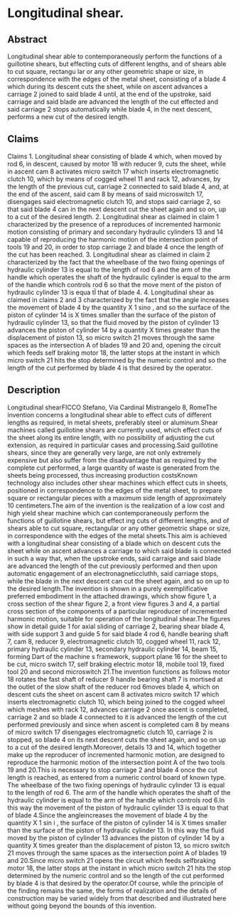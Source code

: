 # Longitudinal shear.

## Abstract
Longitudinal shear able to contemporaneously perform the functions of a guillotine shears, but effecting cuts of different lengths, and of shears able to cut square, rectangu lar or any other geometric shape or size, in correspondence with the edges of the metal sheet, consisting of a blade 4 which during its descent cuts the sheet, while on ascent advances a carriage 2 joined to said blade 4 until, at the end of the upstroke, said carriage and said blade are advanced the length of the cut effected and said carriage 2 stops automatically while blade 4, in the next descent, performs a new cut of the desired length.

## Claims
Claims 1. Longitudinal shear consisting of blade 4 which, when moved by rod 6, in descent, caused by motor 18 with reducer 9, cuts the sheet, while in ascent cam 8 activates micro switch 17 which inserts electromagnetic clutch 10, which by means of cogged wheel 11 and rack 12, advances, by the length of the previous cut, carriage 2 connected to said blade 4, and, at the end of the ascent, said cam 8 by means of said microswitch 17, disengages said electromagnetic clutch 10, and stops said carriage 2, so that said blade 4 can in the next descent cut the sheet again and so on, up to a cut of the desired length. 2. Longitudinal shear as claimed in claim 1 characterized by the presence of a reproduces of incremented harmonic motion consisting of primary and secondary hydraulic cylinders 13 and 14 capable of reproducing the harmonic motion of the intersection point of tools 19 and 20, in order to stop carriage 2 and blade 4 once the length of the cut has been reached. 3. Longitudinal shear as claimed in claim 2 characterized by the fact that the wheelbase of the two fixing openings of hydraulic cylinder 13 is equal to the length of rod 6 and the arm of the handle which operates the shaft of the hydraulic cylinder is equal to the arm of the handle which controls rod 6 so that the move ment of the piston of hydraulic cylinder 13 is equa tÏ that of blade 4. 4. Longitudinal shear as claimed in claims 2 and 3 characterized by the fact that the angle increases the movement of blade 4 by the quantity X 1 sino , and so the surface of the piston of cylinder 14 is X times smaller than the surface of the piston of hydraulic cylinder 13, so that the fluid moved by the piston of cylinder 13 advances the piston of cylinder 14 by a quantity X times greater than the displacement of piston 13, so micro switch 21 moves through the same spaces as the intersection A of blades 19 and 20 and, opening the circuit which feeds self braking motor 18, the latter stops at the instant in which micro switch 21 hits the stop determined by the numeric control and so the length of the cut performed by blade 4 is that desired by the operator.

## Description
Longitudinal shearFICCO Stefano, Via Cardinal Mistrangelo 8, RomeThe invention concerns a longitudinal shear able to effect cuts of different lengths as required, in metal sheets, preferably steel or aluminum.Shear machines called guillotine shears are currently used, which effect cuts of the sheet along its entire length, with no possibility of adjusting the cut extension, as required in particular cases and processing.Said guillotine shears, since they are generally very large, are not only extremely expensive but also suffer from the disadvantage that as required by the complete cut performed, a large quantity of waste is generated from the sheets being processed, thus increasing production costsKnown technology also includes other shear machines which effect cuts in sheets, positioned in correspondence to the edges of the metal sheet, to prepare square or rectangular pieces with a maximum side length of approximately 10 centimeters.The aim of the invention is the realization of a low cost and high yield shear machine which can contemporaneously perform the functions of guillotine shears, but effect ing cuts of different lengths, and of shears able to cut square, rectangular or any other geometric shape or size, in correspondence with the edges of the metal sheets.This aim is achieved with a longitudinal shear consisting of a blade which on descent cuts the sheet while on ascent advances a carriage to which said blade is connected in such a way that, when the upstroke ends, said carraige and said blade are advanced the length of the cut previously performed and then upon automatic engagement of an electronagneticcluthh, said carriage stops, while the blade in the next descent can cut the sheet again, and so on up to the desired length.The invention is shown in a purely exemplificative preferred embodiment in the attached drawings, which show figure 1, a cross section of the shear figure 2, a front view figures 3 and 4, a partial cross section of the components of a particular reproducer of incremented harmonic motion, suitable for operation of the longitudinal shear.The figures show in detail guide 1 for axial sliding of carriage 2, bearing shear blade 4, with side support 3 and guide 5 for said blade 4 rod 6, handle bearing shaft 7, cam 8, reducer 9, electromagnetic clutch 10, cogged wheel 11, rack 12, primary hydraulic cylinder 13, secondary hydraulic cylinder 14, beam 15, forming Dart of the machine s framework, support plane 16 for the sheet to be cut, micro switch 17, self braking electric motor 18, mobile tool 19, fixed tool 20 and second microswitch 21.The invention functions as follows motor 18 rotates the fast shaft of reducer 9 handle bearing shaft 7 is mortised at the outlet of the slow shaft of the reducer rod 6moves blade 4, which on descent cuts the sheet on ascent cam 8 activates micro switch 17 which inserts electromagnetic clutch 10, which being joined to the cogged wheel which meshes with rack 12, advances carriage 2 once ascent is completed, carriage 2 and so blade 4 connected to it is advanced the length of the cut performed previously and since when ascent is completed cam 8 by means of micro switch 17 disengages electromagnetic clutch 10, carriage 2 is stopped, so blade 4 on its next descent cuts the sheet again, and so on up to a cut of the desired length.Moreover, details 13 and 14, which together make up the reproducer of incremented harmonic motion, are designed to reproduce the harmonic motion of the intersection point A of the two tools 19 and 20.This is necessary to stop carriage 2 and blade 4 once the cut length is reached, as entered from a numeric control board of known type. The wheelbase of the two fixing openings of hydraulic cylinder 13 is equal to the length of rod 6. The arm of the handle which operates the shaft of the hydraulic cylinder is equal to the arm of the handle which controls rod 6.In this way the movement of the piston of hydraulic cylinder 13 is equal to that of blade 4.Since the angleincreases the movement of blade 4 by the quantity X 1 sin i , the surface of the piston of cylinder 14 is X times smaller than the surface of the piston of hydraulic cylinder 13. In this way the fluid moved by the piston of cylinder 13 advances the piston of cylinder 14 by a quantity X times greater than the displacement of piston 13, so micro switch 21 moves through the same spaces as the intersection point A of blades 19 and 20.Since micro switch 21 opens the circuit which feeds selfbraking motor 18, the latter stops at the instant in which micro switch 21 hits the stop determined by the numeric control and so the length of the cut performed by blade 4 is that desired by the operator.Of course, while the principle of the finding remains the same, the forms of realization and the details of construction may be varied widely from that described and illustrated here without going beyond the bounds of this invention.